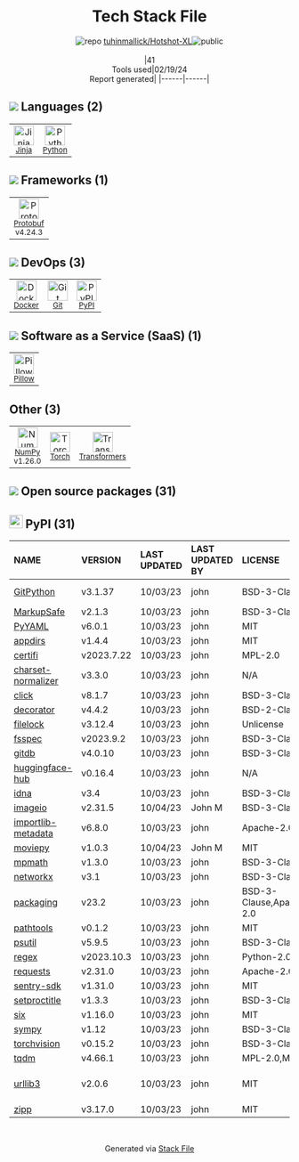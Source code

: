 <!--
&lt;--- Readme.md Snippet without images Start ---&gt;
## Tech Stack
tuhinmallick/Hotshot-XL is built on the following main stack:

- [Jinja](https://palletsprojects.com/p/jinja/) – Templating Languages & Extensions
- [Python](https://www.python.org) – Languages
- [Protobuf](https://developers.google.com/protocol-buffers/) – Serialization Frameworks
- [Docker](https://www.docker.com/) – Virtual Machine Platforms & Containers
- [Pillow](https://python-pillow.github.io/) – Image Processing and Management
- [NumPy](http://www.numpy.org/) – Data Science Tools
- [Torch](http://torch.ch/) – Machine Learning Tools
- [Transformers](https://huggingface.co/transformers/) – NLP / Sentiment Analysis

Full tech stack [here](/techstack.md)

&lt;--- Readme.md Snippet without images End ---&gt;

&lt;--- Readme.md Snippet with images Start ---&gt;
## Tech Stack
tuhinmallick/Hotshot-XL is built on the following main stack:

- <img width='25' height='25' src='https://img.stackshare.io/service/2303/New_Project__20_.png' alt='Jinja'/> [Jinja](https://palletsprojects.com/p/jinja/) – Templating Languages & Extensions
- <img width='25' height='25' src='https://img.stackshare.io/service/993/pUBY5pVj.png' alt='Python'/> [Python](https://www.python.org) – Languages
- <img width='25' height='25' src='https://img.stackshare.io/service/4393/ma2jqJKH_400x400.png' alt='Protobuf'/> [Protobuf](https://developers.google.com/protocol-buffers/) – Serialization Frameworks
- <img width='25' height='25' src='https://img.stackshare.io/service/586/n4u37v9t_400x400.png' alt='Docker'/> [Docker](https://www.docker.com/) – Virtual Machine Platforms & Containers
- <img width='25' height='25' src='https://img.stackshare.io/service/2375/default_1f67b0ca7416a9f52beb655f90b5602d5ef74b75.jpg' alt='Pillow'/> [Pillow](https://python-pillow.github.io/) – Image Processing and Management
- <img width='25' height='25' src='https://img.stackshare.io/service/2179/default_332f874a2edb2686f578aa6389313efcea1eec41.png' alt='NumPy'/> [NumPy](http://www.numpy.org/) – Data Science Tools
- <img width='25' height='25' src='https://img.stackshare.io/service/4475/hpYQzO_U_400x400.png' alt='Torch'/> [Torch](http://torch.ch/) – Machine Learning Tools
- <img width='25' height='25' src='https://img.stackshare.io/service/12240/no-img.png' alt='Transformers'/> [Transformers](https://huggingface.co/transformers/) – NLP / Sentiment Analysis

Full tech stack [here](/techstack.md)

&lt;--- Readme.md Snippet with images End ---&gt;
-->
<div align="center">

# Tech Stack File
![](https://img.stackshare.io/repo.svg "repo") [tuhinmallick/Hotshot-XL](https://github.com/tuhinmallick/Hotshot-XL)![](https://img.stackshare.io/public_badge.svg "public")
<br/><br/>
|41<br/>Tools used|02/19/24 <br/>Report generated|
|------|------|
</div>

## <img src='https://img.stackshare.io/languages.svg'/> Languages (2)
<table><tr>
  <td align='center'>
  <img width='36' height='36' src='https://img.stackshare.io/service/2303/New_Project__20_.png' alt='Jinja'>
  <br>
  <sub><a href="https://palletsprojects.com/p/jinja/">Jinja</a></sub>
  <br>
  <sub></sub>
</td>

<td align='center'>
  <img width='36' height='36' src='https://img.stackshare.io/service/993/pUBY5pVj.png' alt='Python'>
  <br>
  <sub><a href="https://www.python.org">Python</a></sub>
  <br>
  <sub></sub>
</td>

</tr>
</table>

## <img src='https://img.stackshare.io/frameworks.svg'/> Frameworks (1)
<table><tr>
  <td align='center'>
  <img width='36' height='36' src='https://img.stackshare.io/service/4393/ma2jqJKH_400x400.png' alt='Protobuf'>
  <br>
  <sub><a href="https://developers.google.com/protocol-buffers/">Protobuf</a></sub>
  <br>
  <sub>v4.24.3</sub>
</td>

</tr>
</table>

## <img src='https://img.stackshare.io/devops.svg'/> DevOps (3)
<table><tr>
  <td align='center'>
  <img width='36' height='36' src='https://img.stackshare.io/service/586/n4u37v9t_400x400.png' alt='Docker'>
  <br>
  <sub><a href="https://www.docker.com/">Docker</a></sub>
  <br>
  <sub></sub>
</td>

<td align='center'>
  <img width='36' height='36' src='https://img.stackshare.io/service/1046/git.png' alt='Git'>
  <br>
  <sub><a href="http://git-scm.com/">Git</a></sub>
  <br>
  <sub></sub>
</td>

<td align='center'>
  <img width='36' height='36' src='https://img.stackshare.io/service/12572/-RIWgodF_400x400.jpg' alt='PyPI'>
  <br>
  <sub><a href="https://pypi.org/">PyPI</a></sub>
  <br>
  <sub></sub>
</td>

</tr>
</table>

## <img src='https://img.stackshare.io/saas.svg'/> Software as a Service (SaaS) (1)
<table><tr>
  <td align='center'>
  <img width='36' height='36' src='https://img.stackshare.io/service/2375/default_1f67b0ca7416a9f52beb655f90b5602d5ef74b75.jpg' alt='Pillow'>
  <br>
  <sub><a href="https://python-pillow.github.io/">Pillow</a></sub>
  <br>
  <sub></sub>
</td>

</tr>
</table>

## Other (3)
<table><tr>
  <td align='center'>
  <img width='36' height='36' src='https://img.stackshare.io/service/2179/default_332f874a2edb2686f578aa6389313efcea1eec41.png' alt='NumPy'>
  <br>
  <sub><a href="http://www.numpy.org/">NumPy</a></sub>
  <br>
  <sub>v1.26.0</sub>
</td>

<td align='center'>
  <img width='36' height='36' src='https://img.stackshare.io/service/4475/hpYQzO_U_400x400.png' alt='Torch'>
  <br>
  <sub><a href="http://torch.ch/">Torch</a></sub>
  <br>
  <sub></sub>
</td>

<td align='center'>
  <img width='36' height='36' src='https://img.stackshare.io/service/12240/no-img.png' alt='Transformers'>
  <br>
  <sub><a href="https://huggingface.co/transformers/">Transformers</a></sub>
  <br>
  <sub></sub>
</td>

</tr>
</table>


## <img src='https://img.stackshare.io/group.svg' /> Open source packages (31)</h2>

## <img width='24' height='24' src='https://img.stackshare.io/service/12572/-RIWgodF_400x400.jpg'/> PyPI (31)

|NAME|VERSION|LAST UPDATED|LAST UPDATED BY|LICENSE|VULNERABILITIES|
|:------|:------|:------|:------|:------|:------|
|[GitPython](https://pypi.org/project/GitPython)|v3.1.37|10/03/23|john |BSD-3-Clause|[CVE-2024-22190](https://github.com/advisories/GHSA-2mqj-m65w-jghx) (High)|
|[MarkupSafe](https://pypi.org/project/MarkupSafe)|v2.1.3|10/03/23|john |BSD-3-Clause|N/A|
|[PyYAML](https://pypi.org/project/PyYAML)|v6.0.1|10/03/23|john |MIT|N/A|
|[appdirs](https://pypi.org/project/appdirs)|v1.4.4|10/03/23|john |MIT|N/A|
|[certifi](https://pypi.org/project/certifi)|v2023.7.22|10/03/23|john |MPL-2.0|N/A|
|[charset-normalizer](https://pypi.org/project/charset-normalizer)|v3.3.0|10/03/23|john |N/A|N/A|
|[click](https://pypi.org/project/click)|v8.1.7|10/03/23|john |BSD-3-Clause|N/A|
|[decorator](https://pypi.org/project/decorator)|v4.4.2|10/03/23|john |BSD-2-Clause|N/A|
|[filelock](https://pypi.org/project/filelock)|v3.12.4|10/03/23|john |Unlicense|N/A|
|[fsspec](https://pypi.org/project/fsspec)|v2023.9.2|10/03/23|john |BSD-3-Clause|N/A|
|[gitdb](https://pypi.org/project/gitdb)|v4.0.10|10/03/23|john |BSD-3-Clause|N/A|
|[huggingface-hub](https://pypi.org/project/huggingface-hub)|v0.16.4|10/03/23|john |N/A|N/A|
|[idna](https://pypi.org/project/idna)|v3.4|10/03/23|john |BSD-3-Clause|N/A|
|[imageio](https://pypi.org/project/imageio)|v2.31.5|10/04/23|John M |BSD-3-Clause|N/A|
|[importlib-metadata](https://pypi.org/project/importlib-metadata)|v6.8.0|10/03/23|john |Apache-2.0|N/A|
|[moviepy](https://pypi.org/project/moviepy)|v1.0.3|10/04/23|John M |MIT|N/A|
|[mpmath](https://pypi.org/project/mpmath)|v1.3.0|10/03/23|john |BSD-3-Clause|N/A|
|[networkx](https://pypi.org/project/networkx)|v3.1|10/03/23|john |BSD-3-Clause|N/A|
|[packaging](https://pypi.org/project/packaging)|v23.2|10/03/23|john |BSD-3-Clause,Apache-2.0|N/A|
|[pathtools](https://pypi.org/project/pathtools)|v0.1.2|10/03/23|john |MIT|N/A|
|[psutil](https://pypi.org/project/psutil)|v5.9.5|10/03/23|john |BSD-3-Clause|N/A|
|[regex](https://pypi.org/project/regex)|v2023.10.3|10/03/23|john |Python-2.0|N/A|
|[requests](https://pypi.org/project/requests)|v2.31.0|10/03/23|john |Apache-2.0|N/A|
|[sentry-sdk](https://pypi.org/project/sentry-sdk)|v1.31.0|10/03/23|john |MIT|N/A|
|[setproctitle](https://pypi.org/project/setproctitle)|v1.3.3|10/03/23|john |BSD-3-Clause|N/A|
|[six](https://pypi.org/project/six)|v1.16.0|10/03/23|john |MIT|N/A|
|[sympy](https://pypi.org/project/sympy)|v1.12|10/03/23|john |BSD-3-Clause|N/A|
|[torchvision](https://pypi.org/project/torchvision)|v0.15.2|10/03/23|john |BSD-3-Clause|N/A|
|[tqdm](https://pypi.org/project/tqdm)|v4.66.1|10/03/23|john |MPL-2.0,MIT|N/A|
|[urllib3](https://pypi.org/project/urllib3)|v2.0.6|10/03/23|john |MIT|[CVE-2023-45803](https://github.com/advisories/GHSA-g4mx-q9vg-27p4) (Moderate)|
|[zipp](https://pypi.org/project/zipp)|v3.17.0|10/03/23|john |MIT|N/A|

<br/>
<div align='center'>

Generated via [Stack File](https://github.com/marketplace/stack-file)
